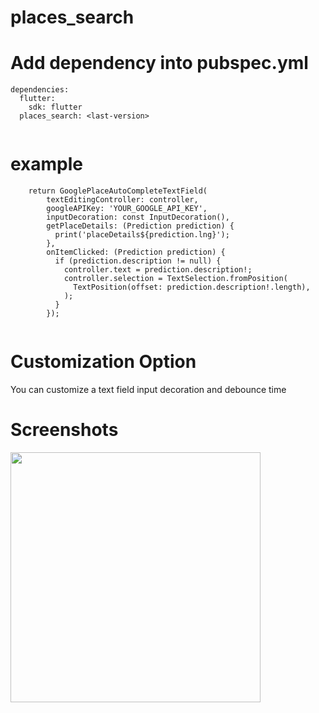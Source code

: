 # places_search

# Add dependency into pubspec.yml

```
dependencies:
  flutter:
    sdk: flutter
  places_search: <last-version>
  
```  

# example


```
    return GooglePlaceAutoCompleteTextField(
        textEditingController: controller,
        googleAPIKey: 'YOUR_GOOGLE_API_KEY',
        inputDecoration: const InputDecoration(),
        getPlaceDetails: (Prediction prediction) {
          print('placeDetails${prediction.lng}');
        },
        onItemClicked: (Prediction prediction) {
          if (prediction.description != null) {
            controller.text = prediction.description!;
            controller.selection = TextSelection.fromPosition(
              TextPosition(offset: prediction.description!.length),
            );
          }
        });
    
```
# Customization Option
 You can customize a text field input decoration and debounce time 

# Screenshots
<img src="sample.jpg" height="400">


